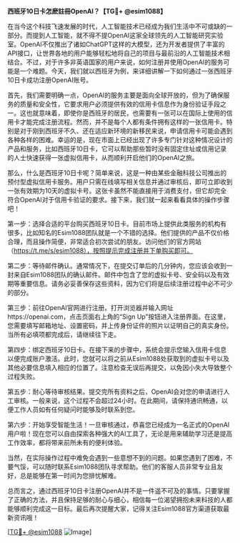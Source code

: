 **西班牙10日卡怎麽註冊OpenAI？【TG💪+ @esim1088】**

在当今这个科技飞速发展的时代，人工智能技术已经成为我们生活中不可或缺的一部分。而提到人工智能，就不得不提OpenAI这家全球领先的人工智能研究实验室。OpenAI不仅推出了诸如ChatGPT这样的大模型，还为开发者提供了丰富的API接口，让世界各地的用户能够轻松地将自己的项目与最前沿的人工智能技术相结合。不过，对于许多非英语国家的用户来说，如何注册并使用OpenAI的服务可能是一个难题。今天，我们就以西班牙为例，来详细讲解一下如何通过一张西班牙10日卡成功注册OpenAI账号。

首先，我们需要明确一点，OpenAI的服务主要是面向全球开放的，但为了确保服务的质量和安全性，它要求用户必须提供有效的信用卡信息作为身份验证手段之一。这也就意味着，即使你是西班牙的居民，也需要有一张可以在国际上使用的信用卡才能完成注册流程。然而，并不是每个人都有条件拥有这样的一张信用卡。特别是对于刚到西班牙不久、还在适应新环境的新移民来说，申请信用卡可能会遇到各种各样的困难。幸运的是，现在市面上已经出现了许多专门针对这种情况设计的产品和服务，比如西班牙10日卡，它可以帮助那些暂时没有固定住址或信用记录的人士快速获得一张虚拟信用卡，从而顺利开启他们的OpenAI之旅。

那么，什么是西班牙10日卡呢？简单来说，这是一种由某些金融科技公司推出的预付型虚拟信用卡服务。用户只需在线填写相关信息并通过审核后，即可立即收到一张有效期为10天的虚拟卡号。这张卡虽然不能直接用于消费支付，但它却完全符合OpenAI对于信用卡验证的要求。接下来，我们就一起来看看具体的操作步骤吧！

第一步：选择合适的平台购买西班牙10日卡。目前市场上提供此类服务的机构有很多，比如知名的Esim1088团队就是一个不错的选择。他们提供的产品不仅价格合理，而且操作简便，非常适合初次尝试的朋友。访问他们的官方网站（https://t.me/s/esim1088），按照提示完成注册并下单购买即可。

第二步：等待邮件确认。通常情况下，在提交订单后的几分钟内，您应该会收到一封来自Esim1088团队的确认邮件。邮件中包含了您的虚拟卡号、安全码以及有效期等重要信息。请务必妥善保存这些资料，因为它们将是后续注册过程中必不可少的部分。

第三步：前往OpenAI官网进行注册。打开浏览器并输入网址https://openai.com，点击页面右上角的“Sign Up”按钮进入注册界面。在这里，您需要填写邮箱地址、设置密码，并上传身份证件的照片以证明自己的真实身份。当所有必填项都完成后，请继续往下走。

第四步：绑定西班牙10日卡。在接下来的步骤中，系统会提示您输入信用卡信息以便完成账户激活。此时，您就可以将之前从Esim1088处获取到的虚拟卡号以及其他必要信息填入相应的位置了。注意检查无误后再提交，以免因小失大导致整个过程失败。

第五步：耐心等待审核结果。提交完所有资料之后，OpenAI会对您的申请进行人工审核。一般来说，这个过程不会超过24小时。在此期间，请保持通讯畅通，以便工作人员如有任何疑问时能够及时联系到您。

第六步：开始享受智能生活！一旦审核通过，恭喜您已经成为一名正式的OpenAI用户啦！现在您可以自由探索各种强大的AI工具了，无论是用来辅助学习还是提高工作效率，都将带来前所未有的便利体验。

当然，在实际操作过程中难免会遇到一些意想不到的问题。如果您遇到了困难，不要气馁，可以随时联系Esim1088团队寻求帮助。他们的客服人员非常专业且友好，总是能够在第一时间为您排忧解难。

总而言之，通过西班牙10日卡注册OpenAI并不是一件遥不可及的事情。只要掌握了正确的方法，并且保持足够的耐心与细心，相信每一位渴望拥抱未来科技的人都能够顺利完成这一目标。最后再次提醒大家，记得关注Esim1088官方渠道获取最新资讯哦！

[[TG💪+ @esim1088](https://t.me/s/esim1088) ![Image](https://i.postimg.cc/4NQfJmqS/Snipaste-2025-05-13-00-14-12.png)]